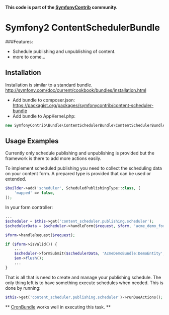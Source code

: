 **This code is part of the [SymfonyContrib](http://symfonycontrib.com/) community.**

# Symfony2 ContentSchedulerBundle

###Features:

* Schedule publishing and unpublishing of content.
* more to come...

## Installation

Installation is similar to a standard bundle.
http://symfony.com/doc/current/cookbook/bundles/installation.html

* Add bundle to composer.json: https://packagist.org/packages/symfonycontrib/content-scheduler-bundle
* Add bundle to AppKernel.php:

```php
new SymfonyContrib\Bundle\ContentSchedulerBundle\ContentSchedulerBundle(),
```

## Usage Examples

Currently only schedule publishing and unpublishing is provided but the framework
is there to add more actions easily.

To implement scheduled publishing you need to collect the scheduling data on
your content form. A prepared type is provided that can be used or extended.

```php
$builder->add('scheduler', ScheduledPublishingType::class, [
    'mapped' => false,
]);
```

In your form controller:

```php
...
$scheduler = $this->get('content_scheduler.publishing.scheduler');
$schedulerData = $scheduler->handleForm($request, $form, 'acme_demo_form[scheduler]', 'AcmeDemoBundle:DemoEntity', $id);

$form->handleRequest($request);

if ($form->isValid()) {
    ...
    $scheduler->formSubmit($schedulerData, 'AcmeDemoBundle:DemoEntity', $entity->getId());
    $em->flush();
    ...
}
```

That is all that is need to create and manage your publishing schedule.
The only thing left is to have something execute schedules when needed.
This is done by running:

```php
$this->get('content_scheduler.publishing.scheduler')->runDueActions();
```

** [CronBundle](https://github.com/SymfonyContrib/CronBundle) works well in executing this task. **

